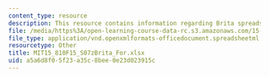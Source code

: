 ```yaml
---
content_type: resource
description: This resource contains information regarding Brita spreadsheet.
file: /media/https%3A/open-learning-course-data-rc.s3.amazonaws.com/15-810-marketing-management-analytics-frameworks-and-applications-fall-2015/a5a6d8f05f23a35c8bee0e23d023915c_MIT15_810F15_S07zBrita_For.xlsx
file_type: application/vnd.openxmlformats-officedocument.spreadsheetml.sheet
resourcetype: Other
title: MIT15_810F15_S07zBrita_For.xlsx
uid: a5a6d8f0-5f23-a35c-8bee-0e23d023915c
---
```

